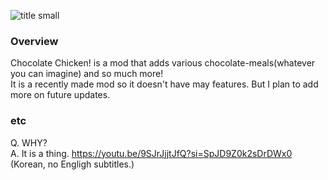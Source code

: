 ![title small](https://github.com/user-attachments/assets/e36c73e0-dc75-423c-8f29-5ee2e48d48b6)

### Overview
Chocolate Chicken! is a mod that adds various chocolate-meals(whatever you can imagine) and so much more!  
It is a recently made mod so it doesn't have may features. But I plan to add more on future updates.

### etc
Q. WHY?  
A. It is a thing. https://youtu.be/9SJrJjjtJfQ?si=SpJD9Z0k2sDrDWx0 (Korean, no Engligh subtitles.)
